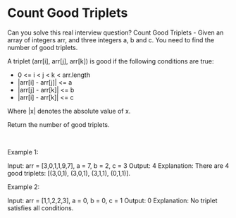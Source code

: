 # Count Good Triplets

Can you solve this real interview question? Count Good Triplets - Given an array of integers arr, and three integers a, b and c. You need to find the number of good triplets.

A triplet (arr[i], arr[j], arr[k]) is good if the following conditions are true:

 * 0 <= i < j < k < arr.length
 * |arr[i] - arr[j]| <= a
 * |arr[j] - arr[k]| <= b
 * |arr[i] - arr[k]| <= c

Where |x| denotes the absolute value of x.

Return the number of good triplets.

 

Example 1:


Input: arr = [3,0,1,1,9,7], a = 7, b = 2, c = 3
Output: 4
Explanation: There are 4 good triplets: [(3,0,1), (3,0,1), (3,1,1), (0,1,1)].


Example 2:


Input: arr = [1,1,2,2,3], a = 0, b = 0, c = 1
Output: 0
Explanation: No triplet satisfies all conditions.